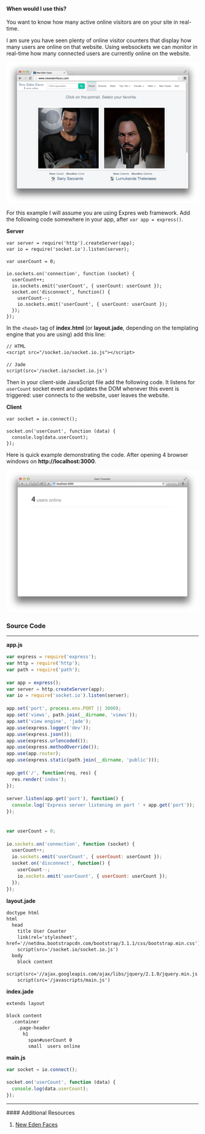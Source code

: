 <div class="alert alert-info">
  <h4>When would I use this?</h4>
  You want to know how many active online visitors are on your site in
  real-time.
</div>

I am sure you have seen plenty of online visitor counters that display how many
users are online on that website. Using websockets we can monitor in real-time
how many connected users are currently online on the website.

![](images/backend/intermediate/who-is-online-with-socketio-1.png)

For this example I will assume you are using Expres web framework. Add the
following code somewhere in your app, after `var app = express()`.

**Server**
```
var server = require('http').createServer(app);
var io = require('socket.io').listen(server);

var userCount = 0;

io.sockets.on('connection', function (socket) {
  userCount++;
  io.sockets.emit('userCount', { userCount: userCount });
  socket.on('disconnect', function() {
    userCount--;
    io.sockets.emit('userCount', { userCount: userCount });
  });
});
```

In the `<head>` tag of **index.html** (or **layout.jade**, depending on the
templating engine that you are using) add this line:

```
// HTML
<script src="/socket.io/socket.io.js"></script>

// Jade
script(src='/socket.io/socket.io.js')
```


Then in your client-side JavaScript file add the following code. It
listens for `userCount` socket event and updates the DOM whenever this
event is triggered: user connects to the website, user leaves the website.

**Client**
```
var socket = io.connect();

socket.on('userCount', function (data) {
  console.log(data.userCount);
});
```

Here is quick example demonstrating the code. After opening 4 browser windows
on **http://localhost:3000**.

![](images/backend/intermediate/who-is-online-with-socketio-2.png)

### <i class="fa fa-code text-danger"></i> Source Code
<hr>

**app.js**
```javascript
var express = require('express');
var http = require('http');
var path = require('path');

var app = express();
var server = http.createServer(app);
var io = require('socket.io').listen(server);

app.set('port', process.env.PORT || 3000);
app.set('views', path.join(__dirname, 'views'));
app.set('view engine', 'jade');
app.use(express.logger('dev'));
app.use(express.json());
app.use(express.urlencoded());
app.use(express.methodOverride());
app.use(app.router);
app.use(express.static(path.join(__dirname, 'public')));

app.get('/', function(req, res) {
  res.render('index');
});

server.listen(app.get('port'), function() {
  console.log('Express server listening on port ' + app.get('port'));
});


var userCount = 0;

io.sockets.on('connection', function (socket) {
  userCount++;
  io.sockets.emit('userCount', { userCount: userCount });
  socket.on('disconnect', function() {
    userCount--;
    io.sockets.emit('userCount', { userCount: userCount });
  });
});
```

**layout.jade**
```jade
doctype html
html
  head
    title User Counter
    link(rel='stylesheet', href='//netdna.bootstrapcdn.com/bootstrap/3.1.1/css/bootstrap.min.css')
    script(src='/socket.io/socket.io.js')
  body
    block content
    script(src='//ajax.googleapis.com/ajax/libs/jquery/2.1.0/jquery.min.js')
    script(src='/javascripts/main.js')
```

**index.jade**
```jade
extends layout

block content
  .container
    .page-header
      h1
        span#userCount 0
        small  users online
```

**main.js**
```javascript
var socket = io.connect();

socket.on('userCount', function (data) {
  console.log(data.userCount);
});
```

<hr>
#### <i class="fa fa-lightbulb-o text-danger"></i> Additional Resources

1. [New Eden Faces](http://www.newedenfaces.com)
